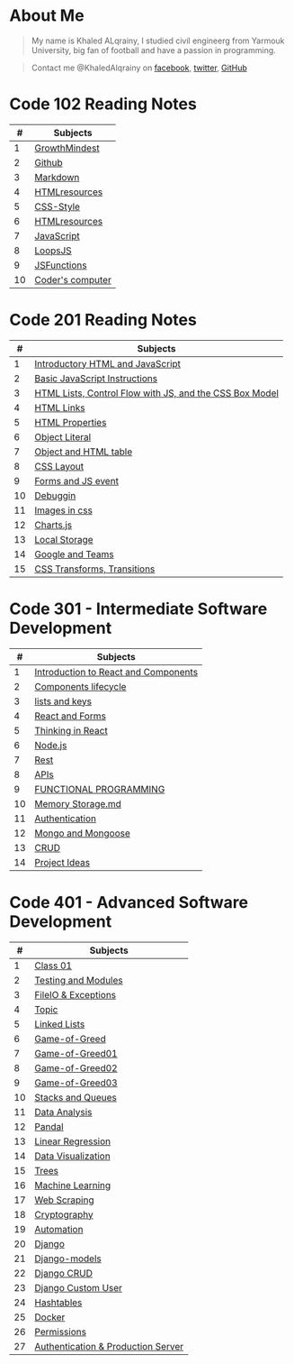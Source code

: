 # About Me
> My name is Khaled ALqrainy, I studied civil engineerg from Yarmouk University, big fan of football and have a passion in programming.

> Contact me @KhaledAlqrainy on [facebook](/Facebook.com), [twitter](/twitter.com), [GitHub](github.com)


# Code 102 Reading Notes

| #    |    Subjects    |
| ---- | ----------------------------------- |
|  1   | [GrowthMindest](/GrowthMindest.md)  |
|  2   | [Github](/GitHub.md)                |
|  3   | [Markdown](/Markdown.md)            |
|  4   | [HTMLresources](/HTMLresources.md)  |
|  5   | [CSS-Style](/CSS-Style.md)          |
|  6   | [HTMLresources](/HTMLresources.md)  |
|  7   | [JavaScript](/JavaScript.md)        |
|  8   | [LoopsJS](/LoopsJS.md)              |
|  9   | [JSFunctions](/JSFunctions.md)      |
|  10  | [Coder's computer](/codercomputer.md)|


# Code 201 Reading Notes

| #    |    Subjects    |
| ---- | ----------------------------------- |
|  1   |  [Introductory HTML and JavaScript](/class01.md) |
|  2   | [Basic JavaScript Instructions](/class02.md)  |
|  3   | [HTML Lists, Control Flow with JS, and the CSS Box Model](/HTMLLists.md)  |
|  4   | [HTML Links](/HTMLLinks.md)  |
|  5   |  [HTML Properties](/HTMLproperties.md) |
|  6   | [Object Literal](/Objectliteral.md)  |
|  7   | [Object and HTML table](/HTMLtableandObject.md)  |
|  8   | [CSS Layout](/Layout.md)  |
|  9   | [Forms and JS event](/FormandEvents.md)  |
|  10  | [Debuggin](/debugging.md)  |
|  11  | [Images in css](/images.md)  |
|  12  | [Charts.js](/ChartandCanvas.md)  |
|  13  | [Local Storage](/LocalStorage.md)  |
|  14  | [Google and Teams](/GoogleandTeams.md)  |
|  15   | [CSS Transforms, Transitions](/CSSTransforms.md)  |

# Code 301 - Intermediate Software Development

| #    |    Subjects    |
| ---- | ----------------------------------- |
|  1   |  [Introduction to React and Components](/into-to-react.md) |
|  2   |  [Components lifecycle](/Components-lifecycle.md) |
|  3   |  [lists and keys](/Lists-Keys.md) |
|  4   |  [React and Forms](/React-and-Forms.md) |
|  5   |  [Thinking in React](/Thinking-in-React.md) |
|  6   |  [Node.js](/nodejs.md) |
|  7   |  [Rest](/rest.md) |
|  8   |  [APIs](/APIs.md) |
|  9   |  [FUNCTIONAL PROGRAMMING](/FUNCTIONAL-PROGRAMMING.md) |
|  10   |  [Memory Storage.md](/memory-storage.md) | 
|  11   |  [Authentication](/Authentication.md) |
|  12   |  [Mongo and Mongoose](/Mongo-and-Mongoose.md) |
|  13   |  [CRUD](/CRUD.md) |
|  14   |  [Project Ideas](/Project-Ideas.md) |

# Code 401 - Advanced Software Development

| #    |    Subjects    |
| ---- | ----------------------------------- |
|  1   |  [Class 01](/Class01.md) |
|  2   |  [Testing and Modules](/Testing-and-Modules.md) |
|  3   |  [FileIO & Exceptions](/FileIO-Exceptions.md) |
|  4   |  [Topic](/Topic.md) | 
|  5   |  [Linked Lists](/Linked-Lists.md) |
|  6   |  [Game-of-Greed](/Game-of-Greed.md) |
|  7   |  [Game-of-Greed01](/Game-of-Greed01.md) |
|  8   |  [Game-of-Greed02](/Game-of-Greed02.md) |
|  9   |  [Game-of-Greed03](/Game-of-Greed03.md) |
|  10   |  [Stacks and Queues](/Stacks-and-Queues.md) |
|  11   |  [Data Analysis](/Data-Analysis.md) |
|  12   |  [Pandal](/Pandal.md) | 
|  13   |  [Linear Regression](/Linear-Regression.md) |
|  14   |  [Data Visualization](/Data-Visualization.md) |
|  15   |  [Trees](/Trees.md) |
|  16   |  [Machine Learning](/Machine-Learning.md) |
|  17   |  [Web Scraping](/Web-Scraping.md) |
|  18   |  [Cryptography](/Cryptography.md) |
|  19   |  [Automation](/Automation.md) |
|  20   |  [Django](/Django.md) |
|  21   |  [Django-models](/Django-models.md) | 
|  22   |  [Django CRUD](/Django-CRUD.md) |
|  23   |  [Django Custom User](/Django-Custom-User.md) |
|  24   |  [Hashtables](/Hashtables.md) |
|  25   |  [Docker](/Docker.md) |
|  26   |  [Permissions](/Permissions.md) |
|  27   |  [Authentication & Production Server](/Authentication.md) |



